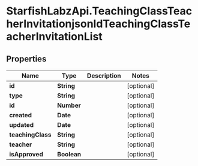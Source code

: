 # StarfishLabzApi.TeachingClassTeacherInvitationjsonldTeachingClassTeacherInvitationList

## Properties
Name | Type | Description | Notes
------------ | ------------- | ------------- | -------------
**id** | **String** |  | [optional] 
**type** | **String** |  | [optional] 
**id** | **Number** |  | [optional] 
**created** | **Date** |  | [optional] 
**updated** | **Date** |  | [optional] 
**teachingClass** | **String** |  | [optional] 
**teacher** | **String** |  | [optional] 
**isApproved** | **Boolean** |  | [optional] 
